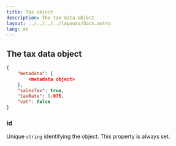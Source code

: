 ```yaml
---
title: Tax object
description: The tax data object
layout: ../../../../layouts/docs.astro
lang: en
---
```


## The tax data object

```json
{
    "metadata": {
        <metadata object>
    },
    "salesTax": true,
    "taxRate": 0.075,
    "vat": false
}
```

### id
Unique `string` identifying the object.  This property is always set.